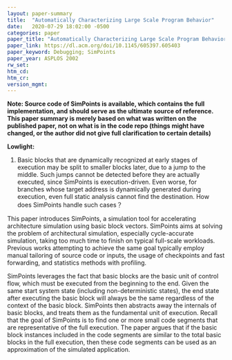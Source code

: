 ```yaml
---
layout: paper-summary
title:  "Automatically Characterizing Large Scale Program Behavior"
date:   2020-07-29 18:02:00 -0500
categories: paper
paper_title: "Automatically Characterizing Large Scale Program Behavior"
paper_link: https://dl.acm.org/doi/10.1145/605397.605403
paper_keyword: Debugging; SimPoints
paper_year: ASPLOS 2002
rw_set:
htm_cd:
htm_cr:
version_mgmt:
---
```


**Note: Source code of SimPoints is available, which contains the full implementation, and should serve as the ultimate
source of reference. This paper summary is merely based on what was written on the published paper, not on what is in
the code repo (things might have changed, or the author did not give full clarification to certain details)**

**Lowlight:**

1. Basic blocks that are dynamically recognized at early stages of execution may be split to smaller blocks later, due 
   to a jump to the middle. Such jumps cannot be detected before they are actually executed, since SimPoints is 
   execution-driven. Even worse, for branches whose target address is dynamically generated during execution, even
   full static analysis cannot find the destination.
   How does SimPoints handle such cases？

This paper introduces SimPoints, a simulation tool for accelerating architecture simulation using basic block vectors.
SimPoints aims at solving the problem of architectural simulation, especially cycle-accurate simulation, taking too much 
time to finish on typical full-scale workloads. 
Previous works attempting to achieve the same goal typically employ manual tailoring of source code or inputs, the usage
of checkpoints and fast forwarding, and statistics methods with profiling. 

SimPoints leverages the fact that basic blocks are the basic unit of control flow, which must be executed from the beginning
to the end. Given the same start system state (including non-deterministic states), the end state after executing the 
basic block will always be the same regardless of the context of the basic block. 
SimPoints then abstracts away the internals of basic blocks, and treats them as the fundamental unit of execution.
Recall that the goal of SimPoints is to find one or more small code segments that are representative of the full execution.
The paper argues that if the basic block instances included in the code segments are similar to the total basic blocks
in the full execution, then these code segments can be used as an approximation of the simulated application.
